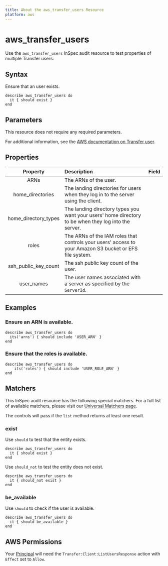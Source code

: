 ```yaml
---
title: About the aws_transfer_users Resource
platform: aws
---
```


# aws\_transfer\_users

Use the `aws_transfer_users` InSpec audit resource to test properties of multiple Transfer users.

## Syntax

Ensure that an user exists.

    describe aws_transfer_users do
      it { should exist }
    end

## Parameters

This resource does not require any required parameters.

For additional information, see the [AWS documentation on Transfer user](https://docs.aws.amazon.com/AWSCloudFormation/latest/UserGuide/aws-resource-transfer-user.html).

## Properties

| Property | Description | Field |
| :---: | :--- | :---: |
| ARNs | The ARNs of the user. |
| home_directories | The landing directories for users when they log in to the server using the client. |
| home_directory_types | The landing directory types you want your users' home directory to be when they log into the server. |
| roles | The ARNs of the IAM roles that controls your users' access to your Amazon S3 bucket or EFS file system. |
| ssh_public_key_count | The ssh public key count of the user. |
| user_names | The user names associated with a server as specified by the `ServerId`. |

## Examples

### Ensure an ARN is available.

    describe aws_transfer_users do
      its('arns') { should include 'USER_ARN' }
    end

### Ensure that the roles is available.

    describe aws_transfer_users do
        its('roles') { should include 'USER_ROLE_ARN' }
    end

## Matchers

This InSpec audit resource has the following special matchers. For a full list of available matchers, please visit our [Universal Matchers page](https://www.inspec.io/docs/reference/matchers/).

The controls will pass if the `list` method returns at least one result.

### exist

Use `should` to test that the entity exists.

    describe aws_transfer_users do
      it { should exist }
    end

Use `should_not` to test the entity does not exist.

    describe aws_transfer_users do
      it { should_not exist }
    end

### be_available

Use `should` to check if the user is available.

    describe aws_transfer_users do
      it { should be_available }
    end

## AWS Permissions

Your [Principal](https://docs.aws.amazon.com/IAM/latest/UserGuide/intro-structure.html#intro-structure-principal) will need the `Transfer:Client:ListUsersResponse` action with `Effect` set to `Allow`.
